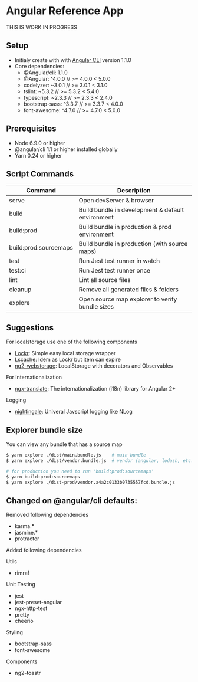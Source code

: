 # Angular Reference App

THIS IS WORK IN PROGRESS

## Setup

- Initialy create with with [Angular CLI](https://github.com/angular/angular-cli) version 1.1.0
- Core dependencies:
  - @Angular/cli:     1.1.0
  - @Angular:         ^4.0.0      // >= 4.0.0 < 5.0.0
  - codelyzer:        ~3.0.1      // >= 3.0.1 < 3.1.0
  - tslint:           ~5.3.2      // >= 5.3.2 < 5.4.0
  - typescript:       ~2.3.3      // >= 2.3.3 < 2.4.0
  - bootstrap-sass:   ^3.3.7      // >= 3.3.7 < 4.0.0
  - font-awesome:     ^4.7.0      // >= 4.7.0 < 5.0.0

## Prerequisites

- Node 6.9.0 or higher
- @angular/cli 1.1 or higher installed globally
- Yarn 0.24 or higher 

## Script Commands

| Command               	| Description                                       	|
|-----------------------	|---------------------------------------------------	|
| serve                 	| Open devServer & browser                          	|
| build                 	| Build bundle in development & default environment 	|
| build:prod            	| Build bundle in production & prod environment     	|
| build:prod:sourcemaps 	| Build bundle in production (with source maps)     	|
| test                  	| Run Jest test runner in watch                     	|
| test:ci               	| Run Jest test runner once                         	|
| lint                  	| Lint all source files                             	|
| cleanup               	| Remove all generated files & folders              	|
| explore               	| Open source map explorer to verify bundle sizes   	|

## Suggestions

For localstorage use one of the following components

- [Lockr](https://github.com/tsironis/lockr): Simple easy local storage wrapper
- [Lscache](https://github.com/pamelafox/lscache): Idem as Lockr but item can expire
- [ng2-webstorage](https://github.com/PillowPillow/ng2-webstorage): LocalStorage with decorators and Observables

For Internationalization

- [ngx-translate](http://www.ngx-translate.com/): The internationalization (i18n) library for Angular 2+

Logging

- [nightingale](https://github.com/nightingalejs/nightingale): Univeral Javscript logging like NLog

## Explorer bundle size

You can view any bundle that has a source map

```bash
$ yarn explore ./dist/main.bundle.js    # main bundle
$ yarn explore ./dist/vendor.bundle.js  # vendor (angular, lodash, etc...) bundle

# for production you need to run 'build:prod:sourcemaps'
$ yarn build:prod:sourcemaps
$ yarn explore ./dist-prod/vendor.a4a2c0133b0735557fcd.bundle.js
```

## Changed on @angular/cli defaults:

Removed following dependencies

- karma.*
- jasmine.*
- protractor

Added following dependencies

Utils

- rimraf

Unit Testing

- jest
- jest-preset-angular
- ngx-http-test
- pretty
- cheerio

Styling

- bootstrap-sass
- font-awesome

Components

- ng2-toastr

